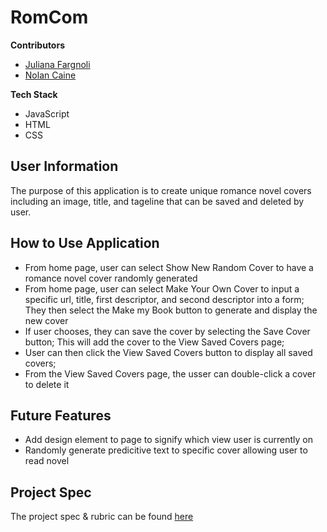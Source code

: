 # RomCom

__Contributors__
- [Juliana Fargnoli](https://github.com/jfargnoli01)
- [Nolan Caine](https://github.com/n0land0)

__Tech Stack__
- JavaScript
- HTML
- CSS

## User Information
The purpose of this application is to create unique romance novel covers including an image, title, and tageline that can be saved and deleted by user. 

## How to Use Application
- From home page, user can select Show New Random Cover to have a romance novel cover randomly generated
- From home page, user can select Make Your Own Cover to input a specific url, title, first descriptor, and second descriptor into a form; They then select the Make my Book button to generate and display the new cover
- If user chooses, they can save the cover by selecting the Save Cover button; This will add the cover to the View Saved Covers page;
- User can then click the View Saved Covers button to display all saved covers;
- From the View Saved Covers page, the usser can double-click a cover to delete it

## Future Features
- Add design element to page to signify which view user is currently on
- Randomly generate predicitive text to specific cover allowing user to read novel

## Project Spec
The project spec & rubric can be found [here](https://frontend.turing.io/projects/module-1/romcom-pair.html)